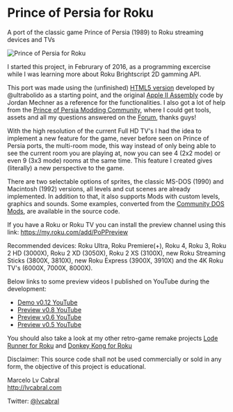 # Prince of Persia for Roku
A port of the classic game Prince of Persia (1989) to Roku streaming devices and TVs

![Prince of Persia for Roku](http://lvcabral.com/images/PoP/screenshot-01.jpg)

I started this project, in Februrary of 2016, as a programming excercise while I was learning more about Roku Brightscript 2D gamming API.

This port was made using the (unfinished) [HTML5 version](https://github.com/ultrabolido/PrinceJS) developed by @ultrabolido as a starting point, and the original [Apple II Assembly](https://github.com/jmechner/Prince-of-Persia-Apple-II ) code by Jordan Mechner as a reference for the functionalities. I also got a lot of help from the [Prince of Persia Modding Community](http://www.princed.org/), where I could get tools, assets and all my questions answered on the [Forum](http://forum.princed.org/), thanks guys!

With the high resolution of the current Full HD TV's I had the idea to implement a new feature for the game, never before seen on Prince of Persia ports, the multi-room mode, this way instead of only being able to see the current room you are playing at, now you can see 4 (2x2 mode) or even 9 (3x3 mode) rooms at the same time. This feature I created gives (literally) a new perspective to the game.

There are two selectable options of sprites, the classic MS-DOS (1990) and Macintosh (1992) versions, all levels and cut scenes are already implemented. In addition to that, it also supports Mods with custom levels, graphics and sounds. Some examples, converted from the [Community DOS Mods](http://www.popot.org/custom_levels.php), are available in the source code.

If you have a Roku or Roku TV you can install the preview channel using this link: https://my.roku.com/add/PoPPreview

Recommended devices:
Roku Ultra, Roku Premiere(+), Roku 4, Roku 3, Roku 2 HD (3000X), Roku 2 XD (3050X), Roku 2 XS (3100X), new Roku Streaming Sticks (3800X, 3810X), new Roku Express (3900X, 3910X) and the 4K Roku TV's (6000X, 7000X, 8000X).

Below links to some preview videos I published on YouTube during the development:
* [Demo v0.12 YouTube](https://www.youtube.com/watch?v=gFOKxBuw66o)
* [Preview v0.8 YouTube](https://www.youtube.com/watch?v=4tVxNFCUSiE)
* [Preview v0.6 YouTube](https://www.youtube.com/watch?v=gYzuH9f3ADU)
* [Preview v0.5 YouTube](https://www.youtube.com/watch?v=r6B0xgb8GSE)

You should also take a look at my other retro-game remake projects [Lode Runner for Roku](https://github.com/lvcabral/Lode-Runner-Roku) and [Donkey Kong for Roku](https://www.youtube.com/watch?v=NA59qZk7fQU)

Disclaimer: This source code shall not be used commercially or sold in any form, the objective of this project is educational.

Marcelo Lv Cabral<br/>
http://lvcabral.com <br/>

Twitter: [@lvcabral](https://twitter.com/lvcabral)
